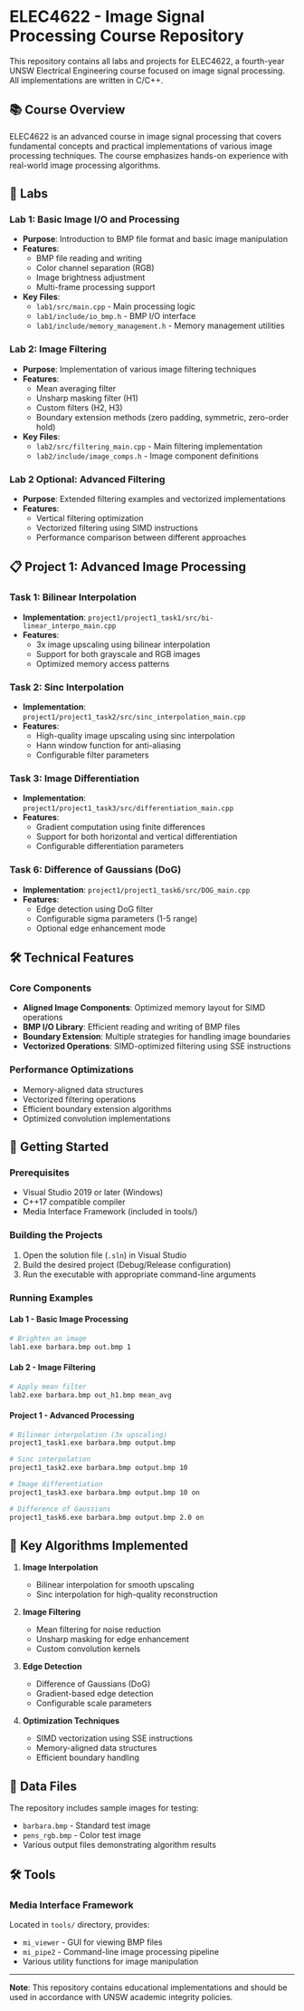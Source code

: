 # ELEC4622 - Image Signal Processing Course Repository

This repository contains all labs and projects for ELEC4622, a fourth-year UNSW Electrical Engineering course focused on image signal processing. All implementations are written in C/C++.

## 📚 Course Overview

ELEC4622 is an advanced course in image signal processing that covers fundamental concepts and practical implementations of various image processing techniques. The course emphasizes hands-on experience with real-world image processing algorithms.


## 🧪 Labs

### Lab 1: Basic Image I/O and Processing
- **Purpose**: Introduction to BMP file format and basic image manipulation
- **Features**:
  - BMP file reading and writing
  - Color channel separation (RGB)
  - Image brightness adjustment
  - Multi-frame processing support
- **Key Files**:
  - `lab1/src/main.cpp` - Main processing logic
  - `lab1/include/io_bmp.h` - BMP I/O interface
  - `lab1/include/memory_management.h` - Memory management utilities

### Lab 2: Image Filtering
- **Purpose**: Implementation of various image filtering techniques
- **Features**:
  - Mean averaging filter
  - Unsharp masking filter (H1)
  - Custom filters (H2, H3)
  - Boundary extension methods (zero padding, symmetric, zero-order hold)
- **Key Files**:
  - `lab2/src/filtering_main.cpp` - Main filtering implementation
  - `lab2/include/image_comps.h` - Image component definitions

### Lab 2 Optional: Advanced Filtering
- **Purpose**: Extended filtering examples and vectorized implementations
- **Features**:
  - Vertical filtering optimization
  - Vectorized filtering using SIMD instructions
  - Performance comparison between different approaches

## 📋 Project 1: Advanced Image Processing

### Task 1: Bilinear Interpolation
- **Implementation**: `project1/project1_task1/src/bi-linear_interpo_main.cpp`
- **Features**:
  - 3x image upscaling using bilinear interpolation
  - Support for both grayscale and RGB images
  - Optimized memory access patterns

### Task 2: Sinc Interpolation
- **Implementation**: `project1/project1_task2/src/sinc_interpolation_main.cpp`
- **Features**:
  - High-quality image upscaling using sinc interpolation
  - Hann window function for anti-aliasing
  - Configurable filter parameters

### Task 3: Image Differentiation
- **Implementation**: `project1/project1_task3/src/differentiation_main.cpp`
- **Features**:
  - Gradient computation using finite differences
  - Support for both horizontal and vertical differentiation
  - Configurable differentiation parameters

### Task 6: Difference of Gaussians (DoG)
- **Implementation**: `project1/project1_task6/src/DOG_main.cpp`
- **Features**:
  - Edge detection using DoG filter
  - Configurable sigma parameters (1-5 range)
  - Optional edge enhancement mode

## 🛠️ Technical Features

### Core Components
- **Aligned Image Components**: Optimized memory layout for SIMD operations
- **BMP I/O Library**: Efficient reading and writing of BMP files
- **Boundary Extension**: Multiple strategies for handling image boundaries
- **Vectorized Operations**: SIMD-optimized filtering using SSE instructions

### Performance Optimizations
- Memory-aligned data structures
- Vectorized filtering operations
- Efficient boundary extension algorithms
- Optimized convolution implementations

## 🚀 Getting Started

### Prerequisites
- Visual Studio 2019 or later (Windows)
- C++17 compatible compiler
- Media Interface Framework (included in tools/)

### Building the Projects
1. Open the solution file (`.sln`) in Visual Studio
2. Build the desired project (Debug/Release configuration)
3. Run the executable with appropriate command-line arguments

### Running Examples

#### Lab 1 - Basic Image Processing
```bash
# Brighten an image
lab1.exe barbara.bmp out.bmp 1
```

#### Lab 2 - Image Filtering
```bash
# Apply mean filter
lab2.exe barbara.bmp out_h1.bmp mean_avg
```

#### Project 1 - Advanced Processing
```bash
# Bilinear interpolation (3x upscaling)
project1_task1.exe barbara.bmp output.bmp

# Sinc interpolation
project1_task2.exe barbara.bmp output.bmp 10

# Image differentiation
project1_task3.exe barbara.bmp output.bmp 10 on

# Difference of Gaussians
project1_task6.exe barbara.bmp output.bmp 2.0 on
```

## 🎯 Key Algorithms Implemented

1. **Image Interpolation**
   - Bilinear interpolation for smooth upscaling
   - Sinc interpolation for high-quality reconstruction

2. **Image Filtering**
   - Mean filtering for noise reduction
   - Unsharp masking for edge enhancement
   - Custom convolution kernels

3. **Edge Detection**
   - Difference of Gaussians (DoG)
   - Gradient-based edge detection
   - Configurable scale parameters

4. **Optimization Techniques**
   - SIMD vectorization using SSE instructions
   - Memory-aligned data structures
   - Efficient boundary handling

## 📁 Data Files

The repository includes sample images for testing:
- `barbara.bmp` - Standard test image
- `pens_rgb.bmp` - Color test image
- Various output files demonstrating algorithm results

## 🛠️ Tools

### Media Interface Framework
Located in `tools/` directory, provides:
- `mi_viewer` - GUI for viewing BMP files
- `mi_pipe2` - Command-line image processing pipeline
- Various utility functions for image manipulation

---

**Note**: This repository contains educational implementations and should be used in accordance with UNSW academic integrity policies.


